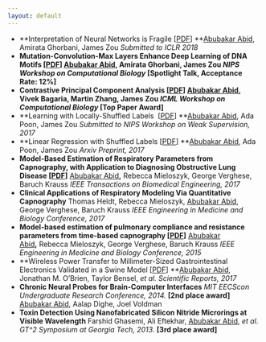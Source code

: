 ```yaml
---
layout: default
---
```


  * **Interpretation of Neural Networks is Fragile [[PDF](https://openreview.net/pdf?id=H1xJjlbAZ)]
**<span style="text-decoration: underline;">Abubakar Abid</span>, Amirata Ghorbani, James Zou
<em>Submitted to ICLR 2018</em>
  * **Mutation-Convolution-Max Layers Enhance Deep Learning of DNA Motifs [[PDF](http://a12d.com/wp-content/uploads/2016/01/Mutation_Convolution_NIPS_Workshop-15.pdf)]
**<span style="text-decoration: underline;">Abubakar Abid</span>, Amirata Ghorbani, James Zou
<em>NIPS Workshop on Computational Biology </em>**[Spotlight Talk, Acceptance Rate: 12%]**
  * **Contrastive Principal Component Analysis [[PDF](https://arxiv.org/pdf/1709.06716.pdf)]
**<span style="text-decoration: underline;">Abubakar Abid</span>, Vivek Bagaria, Martin Zhang, James Zou
<em>ICML Workshop on Computational Biology </em>**[Top Paper Award]**
  * **Learning with Locally-Shuffled Labels  [[PDF](http://a12d.com/wp-content/uploads/2016/01/shuffled_regression_nips_weak_workshop-6.pdf)]
**<span style="text-decoration: underline;">Abubakar Abid</span>, Ada Poon, James Zou
<em>Submitted to NIPS Workshop on Weak Supervision, 2017 </em>
  * **Linear Regression with Shuffled Labels [[PDF](https://arxiv.org/pdf/1705.01342.pdf)]
**<span style="text-decoration: underline;">Abubakar Abid</span>, Ada Poon, James Zou
<em>Arxiv Preprint, 2017 </em>
  * **Model-Based Estimation of Respiratory Parameters from Capnography, with Application to Diagnosing Obstructive Lung Disease [[PDF](http://a12d.com/wp-content/uploads/2016/01/07915749.pdf)]**
<span style="text-decoration: underline;">Abubakar Abid</span><b>,</b> Rebecca Mieloszyk, George Verghese, Baruch Krauss
<em>IEEE Transactions on Biomedical Engineering, 2017</em>
  * **Clinical Applications of Respiratory Modeling Via Quantitative Capnography**
Thomas Heldt, Rebecca Mieloszyk, <span style="text-decoration: underline;">Abubakar Abid</span>, George Verghese, Baruch Krauss
<i>IEEE Engineering in Medicine and Biology Conference, 2017</i>
  * **Model-based estimation of pulmonary compliance and resistance parameters from time-based capnography [[PDF](http://a12d.com/wp-content/uploads/2016/01/07318701.pdf)]**
<span style="text-decoration: underline;">Abubakar Abid</span><b>,</b> Rebecca Mieloszyk, George Verghese, Baruch Krauss
<i>IEEE Engineering in Medicine and Biology Conference, 2015</i>
  * **Wireless Power Transfer to Millimeter-Sized Gastrointestinal Electronics Validated in a Swine Model [[PDF](http://a12d.com/wp-content/uploads/2016/01/srep46745.pdf)]
**<span style="text-decoration: underline;">Abubakar Abid</span>, Jonathan M. O’Brien, Taylor Bensel, <em>et al.</em><em>
Scientific Reports, 2017</em>
  * **Chronic Neural Probes for Brain-Computer Interfaces**
<em>MIT EECScon Undergraduate Research Conference, 2014.</em> **[2nd place award]**
<span style="text-decoration: underline;">Abubakar Abid</span>, Aalap Dighe, Joel Voldman
  * **Toxin Detection Using Nanofabricated Silicon Nitride Microrings at Visible Wavelength**
Farshid Ghasemi, Ali Eftekhar, <span style="text-decoration: underline;">Abubakar Abid</span>, <em>et al</em>.
<em>GT^2 Symposium at Georgia Tech, 2013</em>. **[3rd place award]**
